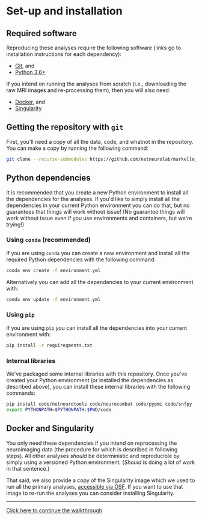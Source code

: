 # Set-up and installation

## Required software

Reproducing these analyses require the following software (links go to installation instructions for each dependency):

- [Git](https://git-scm.com/), and
- [Python 3.6+](https://docs.conda.io/en/latest/miniconda.html)

If you intend on running the analyses from scratch (i.e., downloading the raw MRI images and re-processing them), then you will also need:

- [Docker](https://docs.docker.com/install/), and
- [Singularity](https://www.sylabs.io/guides/3.2/user-guide/quick_start.html)

## Getting the repository with `git`

First, you'll need a copy of all the data, code, and whatnot in the repository.
You can make a copy by running the following command:

```bash
git clone --recurse-submodules https://github.com/netneurolab/markello_ppmisnf
```

## Python dependencies

It is recommended that you create a new Python environment to install all the dependencies for the analyses.
If you'd like to simply install all the dependencies in your current Python environment you can do that, but no guarantees that things will work without issue!
(No guarantee things will work without issue even if you use environments and containers, but we're trying!)

### Using `conda` (recommended)

If you are using `conda` you can create a new environment and install all the required Python dependencies with the following command:

```bash
conda env create -f environment.yml
```

Alternatively you can add all the dependencies to your current environment with:

```bash
conda env update -f environment.yml
```

### Using `pip`

If you are using `pip` you can install all the dependencies into your current environment with:

```bash
pip install -r requireqments.txt
```

### Internal libraries

We've packaged some internal libraries with this repository. Once you've created your Python environment (or installed the dependencies as described above), you can install these internal libraries with the following commands:

```bash
pip install code/netneurotools code/neurocombat code/pypmi code/snfpy
export PYTHONPATH=$PYTHONPATH:$PWD/code
```

## Docker and Singularity

You only need these dependencies if you intend on reprocessing the neuroimaging data (the procedure for which is described in following steps).
All other analyses _should_ be deterministic and reproducible by simply using a versioned Python environment.
(_Should_ is doing a lot of work in that sentence.)

That said, we also provide a copy of the Singularity image which we used to run all the primary analyses, [accessible via OSF](https://osf.io/h6jwx/).
If you want to use that image to re-run the analyses you can consider installing Singularity.

---

[Click here to continue the walkthrough](./01_accessing_data.md)
